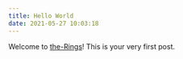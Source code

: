 ```yaml
---
title: Hello World
date: 2021-05-27 10:03:18
---
```

Welcome to [the-Rings](https://the-rings.github.io/)! This is your very first post.
